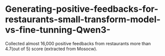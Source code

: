 # Generating-positive-feedbacks-for-restaurants-small-transform-model-vs-fine-tunning-Qwen3-
Collected almost 16,000 positive feedbacks from restaurants more than 4.7(out of 5) score (extracted from Mosocw).
